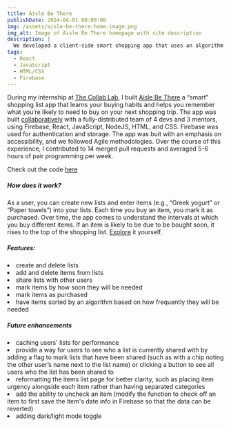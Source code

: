 ```yaml
---
title: Aisle Be There
publishDate: 2024-04-01 00:00:00
img: /assets/aisle-be-there-home-image.png
img_alt: Image of Aisle Be There homepage with site description
description: |
  We developed a client-side smart shopping app that uses an algorithm to sort items by how frequently the user needs them.
tags:
  - React
  - JavaScript
  - HTML/CSS
  - Firebase
---
```


During my internship at [The Collab Lab](https://the-collab-lab.codes/), I built [Aisle Be There](https://tcl-69-smart-shopping-list.web.app/) a “smart” shopping list app that learns your buying habits and helps you remember what you’re likely to need to buy on your next shopping trip. The app was built [collaboratively](https://github.com/amalyam/aisle-be-there/blob/main/CONTRIBUTORS.md) with a fully-distributed team of 4 devs and 3 mentors, using Firebase, React, JavaScript, NodeJS, HTML, and CSS. Firebase was used for authentication and storage. The app was buit with an emphasis on accessibility, and we followed Agile methodologies. Over the course of this experience, I contributed to 14 merged pull requests and averaged 5-6 hours of pair programming per week.

Check out the code [here](https://github.com/amalyam/aisle-be-there/tree/main)

##### How does it work?

As a user, you can create new lists and enter items (e.g., “Greek yogurt” or “Paper towels”) into your lists. Each time you buy an item, you mark it as purchased. Over time, the app comes to understand the intervals at which you buy different items. If an item is likely to be due to be bought soon, it rises to the top of the shopping list. [Explore](https://tcl-69-smart-shopping-list.web.app/) it yourself.

##### Features:

<div class="ml-5">
  <li>create and delete lists</li>
  <li>add and delete items from lists</li>
  <li>share lists with other users</li>
  <li>mark items by how soon they will be needed</li>
  <li>mark items as purchased</li>
  <li>have items sorted by an algorithm based on how frequently they will be needed</li>
</div>

##### Future enhancements

<div class="ml-5">
<li>caching users' lists for performance</li>
<li>provide a way for users to see who a list is currently shared with by adding a flag to mark lists that have been shared (such as with a chip noting the other user’s name next to the list name) or clicking a button to see all users who the list has been shared to</li>
<li>reformatting the items list page for better clarity, such as placing item urgency alongside each item rather than having separated categories</li>
<li>add the ability to uncheck an item (modify the function to check off an item to first save the item's date info in Firebase so that the data can be reverted)</li>
<li>adding dark/light mode toggle</li>
</div>
